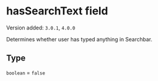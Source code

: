 # hasSearchText field

Version added: `3.0.1`, `4.0.0`

Determines whether user has typed anything in Searchbar.

## Type

`boolean` = `false`
